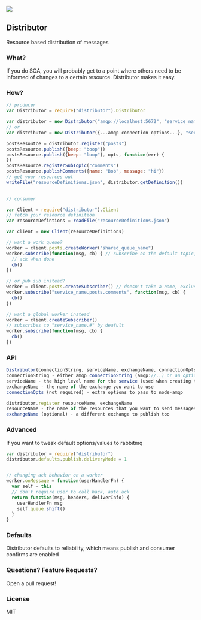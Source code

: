![](https://travis-ci.org/addisonj/node-distributor.png)

## Distributor
Resource based distribution of messages

### What?
If you do SOA, you will probably get to a point where others need to be informed of changes to a certain resource. Distributor makes it easy.

### How?

```JavaScript
// producer
var Distributor = require("distributor").Distributor

var distributor = new Distributor("amqp://localhost:5672", "service_name", "exchange_name")
// or
var distributor = new Distributor({...amqp connection options...}, "service_name", "exchange_name")

postsResoutce = distributor.register("posts")
postsResource.publish({beep: "boop"})
postsResource.publish({beep: "loop"}, opts, function(err) {
})
postsResource.registerSubTopic("comments")
postsResource.publishComments({name: "Bob", message: "hi"})
// get your resources out
writeFile("resourceDefinitions.json", distributor.getDefinition())

  
// consumer

var Client = require("distributor").Client
// fetch your resource definition
var resourceDefintions = readFile("resourceDefinitions.json")

var client = new Client(resourceDefinitions)

// want a work queue?
worker = client.posts.createWorker("shared_queue_name")
worker.subscribe(function(msg, cb) { // subscribe on the default topic, or specify another topic (routing key)
  // ack when done
  cb()
})

// or pub sub instead?
worker = client.posts.createSubscriber() // doesn't take a name, exclusive queue to each client
worker.subscribe("service_name.posts.comments", function(msg, cb) {
  cb()
})

// want a global worker instead
worker = client.createSubscriber()
// subscribes to "service_name.#" by deafult
worker.subscribe(function(msg, cb) {
  cb()
})
```

### API
```JavaScript
Distributor(connectionString, serviceName, exchangeName, connectionOpts)
connectionString - either amqp connectionString (amqp://..) or an options hash to be passed to node-amqp
serviceName - the high level name for the service (used when creating the topics)
exchangeName - the name of the exchange you want to use
connectionOpts (not required) - extra options to pass to node-amqp

distributor.register resourceName, exchangeName
resourceName - the name of the resources that you want to send messages on (posts, comments, etc)
exchangeName (optional) - a different exchange to publish too
```
###
### Advanced
If you want to tweak default options/values to rabbitmq
```Javascript
var distributor = require("distributor")
distributor.defaults.publish.deliveryMode = 1


// changing ack behavior on a worker
worker.onMessage = function(userHandlerFn) {
  var self = this
  // don't require user to call back, auto ack
  return function(msg, headers, deliverInfo) {
    userHandlerFn msg
    self.queue.shift()
  }
}
```

### Defaults
Distributor defaults to reliability, which means publish and consumer confirms are enabled

### Questions? Feature Requests?
Open a pull request!

### License
MIT

